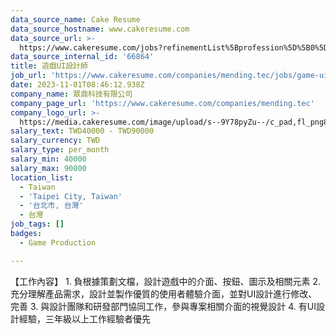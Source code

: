 ```yaml
---
data_source_name: Cake Resume
data_source_hostname: www.cakeresume.com
data_source_url: >-
  https://www.cakeresume.com/jobs?refinementList%5Bprofession%5D%5B0%5D=game-production&range%5Bsalary_range%5D%5Bmin%5D=100000
data_source_internal_id: '66864'
title: 遊戲UI設計師
job_url: 'https://www.cakeresume.com/companies/mending.tec/jobs/game-ui-designer-e9d15a'
date: 2023-11-01T08:46:12.938Z
company_name: 眾鼎科技有限公司
company_page_url: 'https://www.cakeresume.com/companies/mending.tec'
company_logo_url: >-
  https://media.cakeresume.com/image/upload/s--9Y78pyZu--/c_pad,fl_png8,h_200,w_200/v1698730905/wjttxgftiigb0ioe8pqm.png
salary_text: TWD40000 - TWD90000
salary_currency: TWD
salary_type: per_month
salary_min: 40000
salary_max: 90000
location_list:
  - Taiwan
  - 'Taipei City, Taiwan'
  - '台北市, 台灣'
  - 台灣
job_tags: []
badges:
  - Game Production

---
```


【工作內容】 1. 負根據策劃文檔，設計遊戲中的介面、按鈕、圖示及相關元素 2. 充分理解產品需求，設計並製作優質的使用者體驗介面，並對UI設計進行修改、完善 3. 與設計團隊和研發部門協同工作，參與專案相關介面的視覺設計 4. 有UI設計經驗，三年級以上工作經驗者優先